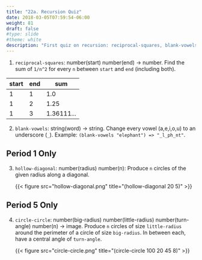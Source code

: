 ```yaml
---
title: "22a. Recursion Quiz"
date: 2018-03-05T07:59:54-06:00
weight: 81
draft: false
#type: slide
#theme: white
description: "First quiz on recursion: reciprocal-squares, blank-vowels, hollow-diagonal."
---
```


1. `reciprocal-squares`: number(start) number(end) -> number. Find the sum of `1/n^2` for every `n` between `start` and `end` (including both).

|start|end|sum  |
|-----|---|-----|
| 1   | 1 | 1.0 |
| 1   | 2 |1.25 |
| 1   | 3 |1.36111... |

2. `blank-vowels`: string(word) -> string. Change every vowel (a,e,i,o,u) to an underscore (`_`). Example: `(blank-vowels "elephant") => "_l_ph_nt"`.


## Period 1 Only

3. `hollow-diagonal`: number(radius) number(n): Produce `n` circles of the given radius along a diagonal.

    {{< figure src="hollow-diagonal.png" title="(hollow-diagonal 20 5)" >}} 


## Period 5 Only

4. `circle-circle`: number(big-radius) number(little-radius) number(turn-angle) number(n) -> image. Produce `n` circles of size `little-radius` around the perimeter of a circle of size `big-radius`. In between each, have a central angle of `turn-angle`.

    {{< figure src="circle-circle.png" title="(circle-circle 100 20 45 8)" >}}
    
    
